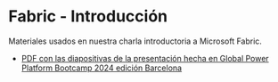 # Fabric - Introducción

Materiales usados en nuestra charla introductoria a Microsoft Fabric.

- [PDF con las diapositivas de la presentación hecha en Global Power Platform Bootcamp 2024 edición Barcelona](presentaciones/GPPB2024%20-%20Introduccion%20a%20Fabric.pdf)